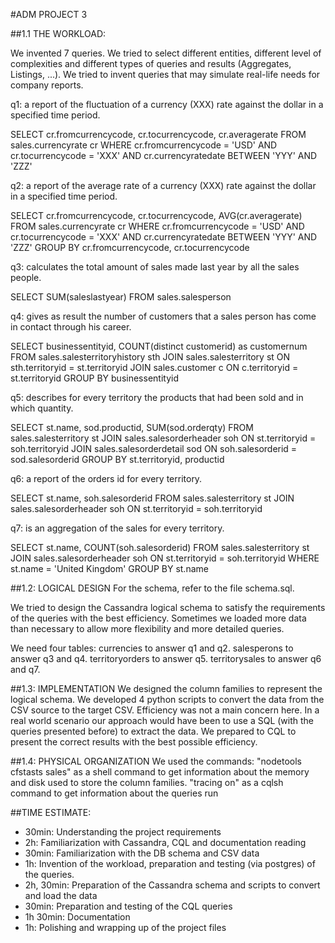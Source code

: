 #ADM PROJECT 3

##1.1 THE WORKLOAD:

We invented 7 queries. We tried to select different entities, different level of complexities and different types of queries and results (Aggregates, Listings, ...). We tried to invent queries that may simulate real-life needs for company reports.

q1: a report of the fluctuation of a currency (XXX) rate against the dollar in a specified time period.

  SELECT cr.fromcurrencycode,
    cr.tocurrencycode,
    cr.averagerate
  FROM	sales.currencyrate cr
  WHERE	cr.fromcurrencycode = 'USD'
  AND cr.tocurrencycode = 'XXX'
  AND cr.currencyratedate BETWEEN 'YYY' AND 'ZZZ'

q2: a report of the average rate of a currency (XXX) rate against the dollar in a specified time period.

  SELECT cr.fromcurrencycode,
    cr.tocurrencycode,
    AVG(cr.averagerate)
  FROM	sales.currencyrate cr
  WHERE	cr.fromcurrencycode = 'USD'
  AND cr.tocurrencycode = 'XXX'
  AND cr.currencyratedate BETWEEN 'YYY' AND 'ZZZ'
  GROUP BY cr.fromcurrencycode, cr.tocurrencycode
  
  
q3: calculates the total amount of sales made last year by all the sales people.

  SELECT	SUM(saleslastyear)
  FROM	sales.salesperson

  
q4: gives as result the number of customers that a sales person has come in contact through his career.

  SELECT	businessentityid,
    COUNT(distinct customerid) as customernum
  FROM	sales.salesterritoryhistory sth
  JOIN	sales.salesterritory st
  ON	sth.territoryid = st.territoryid
  JOIN	sales.customer c
  ON	c.territoryid = st.territoryid
  GROUP BY businessentityid
  
  
q5: describes for every territory the products that had been sold and in which quantity.

  SELECT	st.name,
    sod.productid,
    SUM(sod.orderqty)
  FROM	sales.salesterritory st
  JOIN	sales.salesorderheader soh
  ON	st.territoryid = soh.territoryid
  JOIN	sales.salesorderdetail sod
  ON	soh.salesorderid = sod.salesorderid
  GROUP BY st.territoryid, productid
  
  
q6: a report of the orders id for every territory.

  SELECT	st.name,
    soh.salesorderid
  FROM	sales.salesterritory st
  JOIN	sales.salesorderheader soh
  ON	st.territoryid = soh.territoryid
  
  
q7: is an aggregation of the sales for every territory.

  SELECT	st.name,
    COUNT(soh.salesorderid)
  FROM	sales.salesterritory st
  JOIN	sales.salesorderheader soh
  ON	st.territoryid = soh.territoryid
  WHERE st.name = 'United Kingdom'
  GROUP BY st.name

  

##1.2: LOGICAL DESIGN
For the schema, refer to the file schema.sql.

We tried to design the Cassandra logical schema to satisfy the requirements of the queries with the best efficiency. Sometimes we loaded more data than necessary to allow more flexibility and more detailed queries.

We need four tables: 
currencies to answer q1 and q2. 
salesperons to answer q3 and q4.
territoryorders to answer q5.
territorysales to answer q6 and q7.

##1.3: IMPLEMENTATION
We designed the column families to represent the logical schema.  We developed 4 python scripts to convert the data from the CSV source to the target CSV. Efficiency was not a main concern here. In a real world scenario our approach would have been to use a SQL (with the queries presented before) to extract the data. We prepared to CQL to present the correct results with the best possible efficiency.

##1.4: PHYSICAL ORGANIZATION
We used the commands:
"nodetools cfstasts sales" as a shell command to get information about the memory and disk used to store the column families.
"tracing on" as a cqlsh command to get information about the queries run


##TIME ESTIMATE:

- 30min: Understanding the project requirements
- 2h: Familiarization with Cassandra, CQL and documentation reading
- 30min: Familiarization with the DB schema and CSV data
- 1h: Invention of the workload, preparation and testing (via postgres) of the queries.
- 2h, 30min: Preparation of the Cassandra schema and scripts to convert and load the data
- 30min: Preparation and testing of the CQL queries
- 1h 30min: Documentation
- 1h: Polishing and wrapping up of the project files
